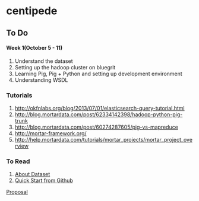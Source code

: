 # centipede


## To Do

#### Week 1(October 5 - 11)

1. Understand the dataset
2. Setting up the hadoop cluster on bluegrit
3. Learning Pig, Pig + Python and setting up development environment
4. Understanding WSDL

### Tutorials

1. http://okfnlabs.org/blog/2013/07/01/elasticsearch-query-tutorial.html
2. http://blog.mortardata.com/post/62334142398/hadoop-python-pig-trunk
3. http://blog.mortardata.com/post/60274287605/pig-vs-mapreduce
4. http://mortar-framework.org/
5. http://help.mortardata.com/tutorials/mortar_projects/mortar_project_overview


### To Read

1. [About Dataset](https://commoncrawl.atlassian.net/wiki/display/CRWL/About+the+Data+Set)
2. [Quick Start from Github](https://commoncrawl.atlassian.net/wiki/display/CRWL/Quick+Start+-+Build+from+Github)

[Proposal](http://www.slideshare.net/primal007/cenitpede-analyzingwebcrawl)

